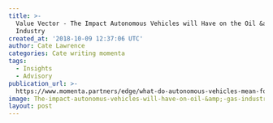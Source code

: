 ```yaml
---
title: >-
  Value Vector - The Impact Autonomous Vehicles will Have on the Oil &amp; Gas
  Industry
created_at: '2018-10-09 12:37:06 UTC'
author: Cate Lawrence
categories: Cate writing momenta
tags:
  - Insights
  - Advisory
publication_url: >-
  https://www.momenta.partners/edge/what-do-autonomous-vehicles-mean-for-the-oil-and-gas-industry
image: The-impact-autonomus-vehicles-will-have-on-oil-&amp;-gas-industry.png
layout: post
---
```

